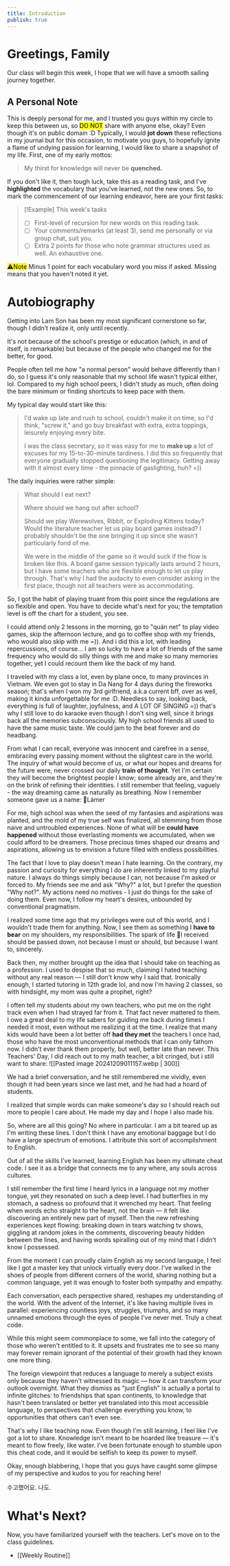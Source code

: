 ```yaml
---
title: Introduction
publish: true
---
```


# Greetings, Family 

Our class will begin this week, I hope that we will have a smooth sailing journey together.   

## A Personal Note

This is deeply personal for me, and I trusted you guys within my circle to keep this between us, so <mark class="hltr-red">DO NOT</mark> share with anyone else, okay? Even though it's on public domain :D
Typically, I would **jot down** these reflections in my journal but for this occasion, to motivate you guys, to hopefully ignite a flame of undying passion for learning, I would like to share a snapshot of my life. First, one of my early mottos:
> My thirst for knowledge will never be **quenched.**

If you don't like it, then tough luck, take this as a reading task, and I've **highlighted** the vocabulary that you've learned, not the new ones.
So, to mark the commencement of our learning endeavor, here are your first tasks:

> [!Example] This week's tasks
> - [ ]  First-level of recursion for new words on this reading task.
> - [ ] Your comments/remarks (at least 3), send me personally or via group chat, suit you.
> - [ ] Extra 2 points for those who note grammar structures used as well. An exhaustive one.

<mark class="hltr-orange">⚠️Note</mark>  Minus 1 point for each vocabulary word you miss if asked. Missing means that you haven't noted it yet.

 # Autobiography

Getting into Lam Son has been my most significant cornerstone so far, though I didn’t realize it, only until recently. 

It's not because of the school's prestige or education (which, in and of itself, is remarkable) but because of the people who changed me for the better, for good.

People often tell me how "a normal person" would behave differently than I do, so I guess it's only reasonable that my school life wasn't typical either, lol.
Compared to my high school peers, I didn't study as much, often doing the bare minimum or finding shortcuts to keep pace with them.

My typical day would start like this: 
> I'd wake up late and rush to school, couldn't make it on time, so I'd think, "screw it," and go buy breakfast with extra, extra toppings, leisurely enjoying every bite. 
>
> I was the class secretary, so it was easy for me to **make up** a lot of excuses for my 15-to-30-minute tardiness. I did this so frequently that everyone gradually stopped questioning the legitimacy. Getting away with it almost every time - the pinnacle of gaslighting, huh? =))

The daily inquiries were rather simple:
>What should I eat next?
>
>Where should we hang out after school?
>
>Should we play Werewolves, Ribbit, or Exploding Kittens today? 
>Would the literature teacher let us play board games instead? I probably shouldn't be the one bringing it up since she wasn't particularly fond of me. 
>
>We were in the middle of the game so it would suck if the flow is broken like this. A board game session typically lasts around 2 hours, but I have some teachers who are flexible enough to let us play through. That's why I had the audacity to even consider asking in the first place, though not all teachers were as accommodating.

So, I got the habit of playing truant from this point since the regulations are so flexible and open. You have to decide what's next for you; the temptation level is off the chart for a student, you see.

I could attend only 2 lessons in the morning, go to "quán net" to play video games, skip the afternoon lecture, and go to coffee shop with my friends, who would also skip with me =)). And i did this a lot, with leading repercussions, of course... I am so lucky to have a lot of friends of the same frequency who would do silly things with me and make so many memories together, yet I could recount them like the back of my hand. 

I traveled with my class a lot, even by plane once, to many provinces in Vietnam. We even got to stay in Da Nang for 4 days during the fireworks season; that's when I won my 3rd girlfriend, a.k.a current bff, over as well, making it kinda unforgettable for me :D. Needless to say, looking back, everything is full of laughter, joyfulness, and A LOT OF SINGING =)) that's why I still love to do karaoke even though I don't sing well, since it brings back all the memories subconsciously. My high school friends all used to have the same music taste. We could jam to the beat forever and do headbang.

From what I can recall, everyone was innocent and carefree in a sense, embracing every passing moment without the slightest care in the world. The inquiry of what would become of us, or what our hopes and dreams for the future were, never crossed our daily **train of thought**. Yet I'm certain they will become the brightest people I know; some already are, and they're on the brink of refining their identities.
I still remember that feeling, vaguely - the way dreaming came as naturally as breathing. Now I remember someone gave us a name: 🌱Lámer 

For me, high school was when the seed of my fantasies and aspirations was planted, and the mold of my true self was finalized, all stemming from those naive and untroubled experiences. None of what will be **could have happened** without those everlasting moments we accumulated, when we could afford to be dreamers. Those precious times shaped our dreams and aspirations, allowing us to envision a future filled with endless possibilities.

The fact that I love to play doesn't mean I hate learning. On the contrary, my passion and curiosity for everything I do are inherently linked to my playful nature.
I always do things simply because I can, not because I'm asked or forced to. 
My friends see me and ask "Why?" a lot, but I prefer the question "Why not?".
My actions need no motives - I just do things for the sake of doing them. Even now, I follow my heart's desires, unbounded by conventional pragmatism.

I realized some time ago that my privileges were out of this world, and I wouldn't trade them for anything. Now, I see them as something I **have to bear** on my shoulders, my responsibilities. The spark of life 🌟I received should be passed down, not because I must or should, but because I want to, sincerely.

Back then, my mother brought up the idea that I should take on teaching as a profession. I used to despise that so much, claiming I hated teaching without any real reason — I still don't know why I said that. Ironically enough, I started tutoring in 12th grade lol, and now I'm having 2 classes, so with hindsight, my mom was quite a prophet, right?

I often tell my students about my own teachers,  who put me on the right track even when I had strayed far from it. That fact never mattered to them. I owe a great deal to my life sabers for guiding me back during times I needed it most, even without me realizing it at the time. 
I realize that many kids would have been a lot better off **had they met** the teachers I once had, those who have the most unconventional methods that I can only fathom now.
I didn't ever thank them properly, but well, better late than never. This Teachers' Day, I did reach out to my math teacher, a bit cringed, but i still want to share:
	![[Pasted image 20241209011157.webp | 300]]

We had a brief conversation, and he still remembered me vividly, even though it had been years since we last met, and he had had a hoard of students.

I realized that simple words can make someone's day so I should reach out more to people I care about. He made my day and I hope I also made his.

So, where are all this going? No where in particular. I am a bit teared up as I'm writing these lines. I don't think I have any emotional baggage but I do have a large spectrum of emotions. I attribute this sort of accomplishment to English. 

Out of all the skills I've learned, learning English has been my ultimate cheat code. I see it as a bridge that connects me to any where, any souls across cultures.

I still remember the first time I heard lyrics in a language not my mother tongue, yet they resonated on such a deep level. I had butterflies in my stomach, a sadness so profound that it wrenched my heart. That feeling when words echo straight to the heart, not the brain — it felt like discovering an entirely new part of myself. Then the new refreshing experiences kept flowing: breaking down in tears watching tv shows, giggling at random jokes in the comments, discovering beauty hidden between the lines, and having words spiralling out of my mind that I didn't know I possessed. 

From the moment I can proudly claim English as my second language, I feel like I got a master key that unlock virtually every door. I've walked in the shoes of people from different corners of the world, sharing nothing but a common language, yet it was enough to foster both sympathy and empathy.

Each conversation, each perspective shared, reshapes my understanding of the world. With the advent of the Internet, it's like having multiple lives in parallel: experiencing countless joys, struggles, triumphs, and so many unnamed emotions through the eyes of people I've never met. Truly a cheat code. 

While this might seem commonplace to some, we fall into the category of those who weren't entitled to it. It upsets and frustrates me to see so many may forever remain ignorant of the potential of their growth had they known one more thing. 

The foreign viewpoint that reduces a language to merely a subject exists only because they haven't witnessed its magic — how it can transform your outlook overnight. What they dismiss as "just English" is actually a portal to infinite glitches: to friendships that span continents, to knowledge that hasn't been translated or better yet translated into this most accessible language, to perspectives that challenge everything you know, to opportunities that others can't even see.

That's why I like teaching now. Even though I'm still learning, I feel like I've got a lot to share. Knowledge isn't meant to be hoarded like treasure — it's meant to flow freely, like water. I've been fortunate enough to stumble upon this cheat code, and it would be selfish to keep its power to myself.

Okay, enough blabbering, I hope that you guys have caught some glimpse of my perspective and kudos to you for reaching here! 

수고했어요. 나도.

# What's Next?

Now, you have familiarized yourself with the teachers. Let's move on to the class guidelines.
- [[Weekly Routine]] 
